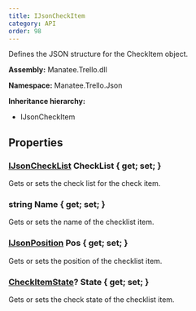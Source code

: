 ```yaml
---
title: IJsonCheckItem
category: API
order: 98
---
```


Defines the JSON structure for the CheckItem object.

**Assembly:** Manatee.Trello.dll

**Namespace:** Manatee.Trello.Json

**Inheritance hierarchy:**

- IJsonCheckItem

## Properties

### [IJsonCheckList](../IJsonCheckList#ijsonchecklist) CheckList { get; set; }

Gets or sets the check list for the check item.

### string Name { get; set; }

Gets or sets the name of the checklist item.

### [IJsonPosition](../IJsonPosition#ijsonposition) Pos { get; set; }

Gets or sets the position of the checklist item.

### [CheckItemState](../CheckItemState#checkitemstate)? State { get; set; }

Gets or sets the check state of the checklist item.

